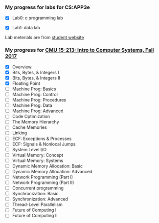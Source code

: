 ### My progress for labs for CS:APP3e

- [x] Lab0: c programming lab
- [x] Lab1: data lab


Lab meterials are from [student website](http://csapp.cs.cmu.edu/3e/labs.html)

### My progress for [CMU 15-213: Intro to Computer Systems, Fall 2017](http://www.cs.cmu.edu/afs/cs/academic/class/15213-f17/www/schedule.html)

- [x] Overview
- [x] Bits, Bytes, & Integers I 
- [x] Bits, Bytes, & Integers II
- [x] Floating Point
- [ ] Machine Prog: Basics
- [ ] Machine Prog: Control
- [ ] Machine Prog: Procedures
- [ ] Machine Prog: Data
- [ ] Machine Prog: Advanced
- [ ] Code Optimization
- [ ] The Memory Hierarchy
- [ ] Cache Memories
- [ ] Linking
- [ ] ECF: Exceptions & Processes
- [ ] ECF: Signals & Nonlocal Jumps
- [ ] System Level I/O
- [ ] Virtual Memory: Concept
- [ ] Virtual Memory: Systems
- [ ] Dynamic Memory Allocation: Basic
- [ ] Dynamic Memory Allocation: Advanced
- [ ] Network Programming (Part I) 
- [ ] Network Programming (Part II)
- [ ] Concurrent programming
- [ ] Synchronization: Basic
- [ ] Synchronization: Advanced
- [ ] Thread-Level Parallelism
- [ ] Future of Computing I
- [ ] Future of Computing II
